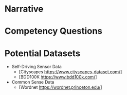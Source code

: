 # Narrative

# Competency Questions

# Potential Datasets
* Self-Driving Sensor Data
  * [Cityscapes https://www.cityscapes-dataset.com/]
  * [BDD100K https://www.bdd100k.com/]
* Common Sense Data
  * [Wordnet https://wordnet.princeton.edu/]
